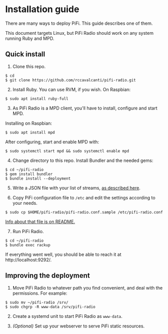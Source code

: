 # Installation guide

There are many ways to deploy PiFi. This guide describes one of them.

This document targets Linux, but PiFi Radio should work on any system running Ruby and MPD.


## Quick install

1. Clone this repo.

```
$ cd
$ git clone https://github.com/rccavalcanti/pifi-radio.git
```

2. Install Ruby. You can use RVM, if you wish. On Raspbian:
```
$ sudo apt install ruby-full
```

3. As PiFi Radio is a MPD client, you'll have to install, configure and start MPD.

Installing on Raspbian:
```
$ sudo apt install mpd
```

After configuring, start and enable MPD with:
```
$ sudo systemctl start mpd && sudo systemctl enable mpd
```

4. Change directory to this repo. Install Bundler and the needed gems:

```
$ cd ~/pifi-radio
$ gem install bundler
$ bundle install --deployment
```

5. Write a JSON file with your list of streams, [as described here](README.md#list-of-streams).

6. Copy PiFi configuration file to `/etc` and edit the settings according to your needs.

```
$ sudo cp $HOME/pifi-radio/pifi-radio.conf.sample /etc/pifi-radio.conf
```

[Info about that file is on README.](README.md#pifi-configuration)


7. Run PiFi Radio.

```
$ cd ~/pifi-radio
$ bundle exec rackup
```

If everything went well, you should be able to reach it at http://localhost:9292/.


## Improving the deployment

1. Move PiFi Radio to whatever path you find convenient, and deal with the permissions. For example:

```
$ sudo mv ~/pifi-radio /srv/
$ sudo chgrp -R www-data /srv/pifi-radio
```

2. Create a systemd unit to start PiFi Radio as `www-data`.

3. *(Optional)* Set up your webserver to serve PiFi static resources.
